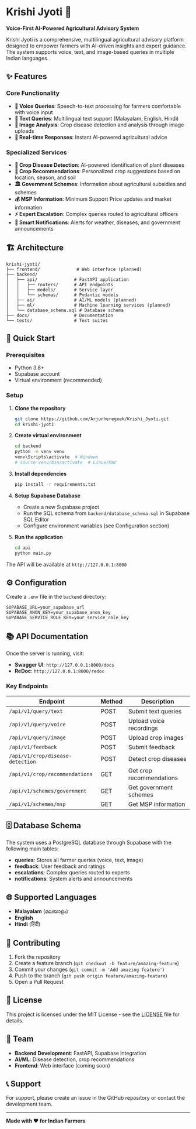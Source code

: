# Krishi Jyoti 🌾

**Voice-First AI-Powered Agricultural Advisory System**

Krishi Jyoti is a comprehensive, multilingual agricultural advisory platform designed to empower farmers with AI-driven insights and expert guidance. The system supports voice, text, and image-based queries in multiple Indian languages.

## ✨ Features

### Core Functionality
- **🎤 Voice Queries**: Speech-to-text processing for farmers comfortable with voice input
- **💬 Text Queries**: Multilingual text support (Malayalam, English, Hindi)
- **📸 Image Analysis**: Crop disease detection and analysis through image uploads
- **🔄 Real-time Responses**: Instant AI-powered agricultural advice

### Specialized Services
- **🌱 Crop Disease Detection**: AI-powered identification of plant diseases
- **🎯 Crop Recommendations**: Personalized crop suggestions based on location, season, and soil
- **🏛️ Government Schemes**: Information about agricultural subsidies and schemes
- **💰 MSP Information**: Minimum Support Price updates and market information
- **⚡ Expert Escalation**: Complex queries routed to agricultural officers
- **📢 Smart Notifications**: Alerts for weather, diseases, and government announcements

## 🏗️ Architecture

```
krishi-jyoti/
├── frontend/              # Web interface (planned)
├── backend/
│   ├── api/              # FastAPI application
│   │   ├── routers/      # API endpoints
│   │   ├── models/       # Service layer
│   │   └── schemas/      # Pydantic models
│   ├── ai/               # AI/ML models (planned)
│   ├── ml/               # Machine learning services (planned)
│   └── database_schema.sql # Database schema
├── docs/                 # Documentation
└── tests/                # Test suites
```

## 🚀 Quick Start

### Prerequisites
- Python 3.8+
- Supabase account
- Virtual environment (recommended)

### Setup

1. **Clone the repository**
   ```bash
   git clone https://github.com/Arjunheregeek/Krishi_Jyoti.git
   cd krishi-jyoti
   ```

2. **Create virtual environment**
   ```bash
   cd backend
   python -m venv venv
   venv\Scripts\activate  # Windows
   # source venv/bin/activate  # Linux/Mac
   ```

3. **Install dependencies**
   ```bash
   pip install -r requirements.txt
   ```

4. **Setup Supabase Database**
   - Create a new Supabase project
   - Run the SQL schema from `backend/database_schema.sql` in Supabase SQL Editor
   - Configure environment variables (see Configuration section)

5. **Run the application**
   ```bash
   cd api
   python main.py
   ```

The API will be available at `http://127.0.0.1:8000`

## ⚙️ Configuration

Create a `.env` file in the `backend` directory:

```env
SUPABASE_URL=your_supabase_url
SUPABASE_ANON_KEY=your_supabase_anon_key
SUPABASE_SERVICE_ROLE_KEY=your_service_role_key
```

## 📚 API Documentation

Once the server is running, visit:
- **Swagger UI**: `http://127.0.0.1:8000/docs`
- **ReDoc**: `http://127.0.0.1:8000/redoc`

### Key Endpoints

| Endpoint | Method | Description |
|----------|--------|-------------|
| `/api/v1/query/text` | POST | Submit text queries |
| `/api/v1/query/voice` | POST | Upload voice recordings |
| `/api/v1/query/image` | POST | Upload crop images |
| `/api/v1/feedback` | POST | Submit feedback |
| `/api/v1/crop/disease-detection` | POST | Detect crop diseases |
| `/api/v1/crop/recommendations` | GET | Get crop recommendations |
| `/api/v1/schemes/government` | GET | Get government schemes |
| `/api/v1/schemes/msp` | GET | Get MSP information |

## 🗄️ Database Schema

The system uses a PostgreSQL database through Supabase with the following main tables:

- **queries**: Stores all farmer queries (voice, text, image)
- **feedback**: User feedback and ratings
- **escalations**: Complex queries routed to experts
- **notifications**: System alerts and announcements

## 🌐 Supported Languages

- **Malayalam** (മലയാളം)
- **English**
- **Hindi** (हिंदी)

## 🤝 Contributing

1. Fork the repository
2. Create a feature branch (`git checkout -b feature/amazing-feature`)
3. Commit your changes (`git commit -m 'Add amazing feature'`)
4. Push to the branch (`git push origin feature/amazing-feature`)
5. Open a Pull Request

## 📜 License

This project is licensed under the MIT License - see the [LICENSE](LICENSE) file for details.

## 👥 Team

- **Backend Development**: FastAPI, Supabase integration
- **AI/ML**: Disease detection, crop recommendations
- **Frontend**: Web interface (coming soon)

## 📞 Support

For support, please create an issue in the GitHub repository or contact the development team.

---

**Made with ❤️ for Indian Farmers**
